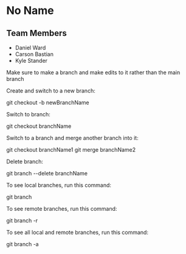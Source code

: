 # No Name
## Team Members
* Daniel Ward
* Carson Bastian 
* Kyle Stander

Make sure to make a branch and make edits to it rather than the main branch

Create and switch to a new branch:

git checkout -b newBranchName


Switch to branch:

git checkout branchName


Switch to a branch and merge another branch into it:

git checkout branchName1
git merge branchName2


Delete branch:

git branch --delete branchName


To see local branches, run this command: 

git branch


To see remote branches, run this command:

git branch -r


To see all local and remote branches, run this command: 

git branch -a
